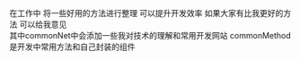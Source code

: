 在工作中 将一些好用的方法进行整理 可以提升开发效率
如果大家有比我更好的方法 可以给我意见  
其中commonNet中会添加一些我对技术的理解和常用开发网站 commonMethod是开发中常用方法和自己封装的组件
